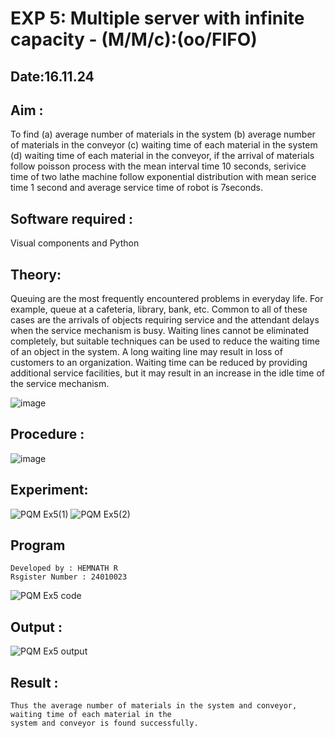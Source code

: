 # EXP 5: Multiple server with infinite capacity - (M/M/c):(oo/FIFO)
## Date:16.11.24
## Aim :
To find (a) average number of materials in the system (b) average number of materials in the conveyor (c) waiting time of each material in the system (d) waiting time of each material in the conveyor, if the arrival  of materials follow poisson process with the mean interval time 10 seconds, serivice time of two lathe machine follow exponential distribution with mean serice time 1 second and average service time of robot is 7seconds.

## Software required :
Visual components and Python

## Theory:
Queuing are the most frequently encountered problems in everyday life. For example, queue at a cafeteria, library, bank, etc. Common to all of these cases are the arrivals of objects requiring service and the attendant delays when the service mechanism is busy. Waiting lines cannot be eliminated completely, but suitable techniques can be used to reduce the waiting time of an object in the system. A long waiting line may result in loss of customers to an organization. Waiting time can be reduced by providing additional service facilities, but it may result in an increase in the idle time of the service mechanism.

![image](https://user-images.githubusercontent.com/103921593/203238035-1c8109bc-cbf2-4c77-baea-c5b682a752ef.png)

## Procedure :

![image](https://user-images.githubusercontent.com/103921593/203238265-176740b0-eae2-4772-90be-5449869ac9b0.png)




## Experiment:
![PQM Ex5(1)](https://github.com/user-attachments/assets/f354f3c1-a0b7-4bb6-8797-b6dcb606972a)
![PQM Ex5(2)](https://github.com/user-attachments/assets/1f00b99a-87b4-4abb-ba1b-e5ec01e4c39d)



## Program
```
Developed by : HEMNATH R
Rsgister Number : 24010023
```
![PQM Ex5 code](https://github.com/user-attachments/assets/38f2293d-a47a-4b48-ab1f-a1fd5155a4dd)


## Output :
![PQM Ex5 output](https://github.com/user-attachments/assets/d8c05905-924c-4e71-b219-8da771f842e5)


## Result : 
```
Thus the average number of materials in the system and conveyor, waiting time of each material in the
system and conveyor is found successfully.
```
